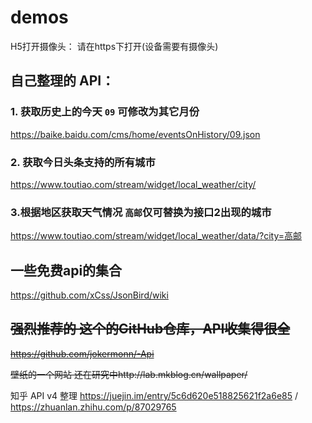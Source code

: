 # demos


H5打开摄像头： 请在https下打开(设备需要有摄像头)


## 自己整理的 API：
### 1. 获取历史上的今天 ``09`` 可修改为其它月份 
https://baike.baidu.com/cms/home/eventsOnHistory/09.json

### 2. 获取今日头条支持的所有城市
https://www.toutiao.com/stream/widget/local_weather/city/

### 3.根据地区获取天气情况 ``高邮``仅可替换为接口2出现的城市
https://www.toutiao.com/stream/widget/local_weather/data/?city=高邮



## 一些免费api的集合
https://github.com/xCss/JsonBird/wiki


## ~~强烈推荐的 这个的GitHub仓库，API收集得很全~~
~~https://github.com/jokermonn/-Api~~

~~壁纸的一个网站 还在研究中http://lab.mkblog.cn/wallpaper/~~



知乎 API v4 整理 https://juejin.im/entry/5c6d620e518825621f2a6e85  /   https://zhuanlan.zhihu.com/p/87029765

